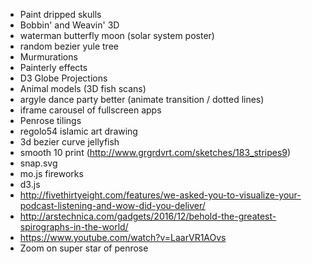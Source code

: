 - Paint dripped skulls
- Bobbin' and Weavin' 3D
- waterman butterfly moon (solar system poster)
- random bezier yule tree
- Murmurations
- Painterly effects
- D3 Globe Projections
- Animal models (3D fish scans)
- argyle dance party better (animate transition / dotted lines)
- iframe carousel of fullscreen apps
- Penrose tilings
- regolo54 islamic art drawing
- 3d bezier curve jellyfish
- smooth 10 print (http://www.grgrdvrt.com/sketches/183_stripes9)
- snap.svg
- mo.js fireworks
- d3.js
- http://fivethirtyeight.com/features/we-asked-you-to-visualize-your-podcast-listening-and-wow-did-you-deliver/
- http://arstechnica.com/gadgets/2016/12/behold-the-greatest-spirographs-in-the-world/
- https://www.youtube.com/watch?v=LaarVR1AOvs
- Zoom on super star of penrose


